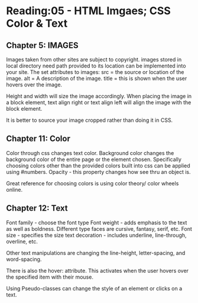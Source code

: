 # Reading:05 - HTML Imgaes; CSS Color & Text

## Chapter 5: IMAGES

Images taken from other sites are subject to copyright.
images stored in local directory need path provided to its location can be implemented into your site.
The set attributes to images:
src = the source or location of the image. 
alt = A description of the image.
title = this is shown when the user hovers over the image.

Height and width will size the image accordingly. 
When placing the image in a block element, text align right or text align left will align the image with the block element. 

It is better to source your image cropped rather than doing it in CSS.

## Chapter 11: Color

Color through css changes text color.
Background color changes the background color of the entire page or the element chosen. 
Specifically choosing colors other than the provided colors built into css can be applied using #numbers. 
Opacity - this property changes how see thru an object is. 

Great reference for choosing colors is using color theory/ color wheels online. 


## Chapter 12: Text

Font family - choose the font type
Font weight - adds emphasis to the text as well as boldness.
Different type faces are cursive, fantasy, serif, etc.
Font size - specifies the size
text decoration - includes underline, line-through, overline, etc.

Other text manipulations are changing the line-height, letter-spacing, and word-spacing.

There is also the hover: attribute. This activates when the user hovers over the specified item with their mouse. 

Using Pseudo-classes can change the style of an element or clicks on a text. 